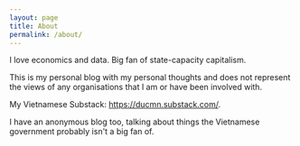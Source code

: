 ```yaml
---
layout: page
title: About
permalink: /about/
---
```


I love economics and data. Big fan of state-capacity capitalism.

This is my personal blog with my personal thoughts and does not represent the views of any organisations that I am or have been involved with.

My Vietnamese Substack: https://ducmn.substack.com/.

I have an anonymous blog too, talking about things the Vietnamese government probably isn't a big fan of.